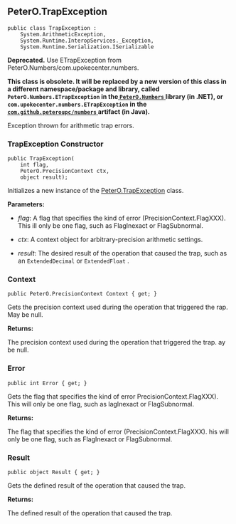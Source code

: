 ## PeterO.TrapException

    public class TrapException :
        System.ArithmeticException,
        System.Runtime.InteropServices._Exception,
        System.Runtime.Serialization.ISerializable

<b>Deprecated.</b> Use ETrapException from PeterO.Numbers/com.upokecenter.numbers.

<b>This class is obsolete. It will be replaced by a new version of this class in a different namespace/package and library, called `PeterO.Numbers.ETrapException` in the<a href="https://www.nuget.org/packages/PeterO.Numbers"> `PeterO.Numbers` </a>library (in .NET), or `com.upokecenter.numbers.ETrapException` in the<a href="https://github.com/peteroupc/numbers-java"> `com.github.peteroupc/numbers` </a>artifact (in Java).</b>

Exception thrown for arithmetic trap errors.

### TrapException Constructor

    public TrapException(
        int flag,
        PeterO.PrecisionContext ctx,
        object result);

Initializes a new instance of the [PeterO.TrapException](PeterO.TrapException.md) class.

<b>Parameters:</b>

 * <i>flag</i>: A flag that specifies the kind of error (PrecisionContext.FlagXXX). This ill only be one flag, such as FlagInexact or FlagSubnormal.

 * <i>ctx</i>: A context object for arbitrary-precision arithmetic settings.

 * <i>result</i>: The desired result of the operation that caused the trap, such as an `ExtendedDecimal` or `ExtendedFloat` .

### Context

    public PeterO.PrecisionContext Context { get; }

Gets the precision context used during the operation that triggered the rap. May be null.

<b>Returns:</b>

The precision context used during the operation that triggered the trap. ay be null.

### Error

    public int Error { get; }

Gets the flag that specifies the kind of error PrecisionContext.FlagXXX). This will only be one flag, such as lagInexact or FlagSubnormal.

<b>Returns:</b>

The flag that specifies the kind of error (PrecisionContext.FlagXXX). his will only be one flag, such as FlagInexact or FlagSubnormal.

### Result

    public object Result { get; }

Gets the defined result of the operation that caused the trap.

<b>Returns:</b>

The defined result of the operation that caused the trap.
